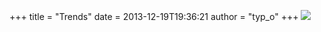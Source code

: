 +++
title = "Trends"
date = 2013-12-19T19:36:21
author = "typ_o"
+++
![](https://flipdot.org/blog/uploads/fdgruendung.jpg)
